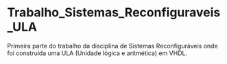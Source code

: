 # Trabalho_Sistemas_Reconfiguraveis_ULA
Primeira parte do trabalho da disciplina de Sistemas Reconfiguráveis onde foi construída uma ULA (Unidade lógica e aritmética) em VHDL.
